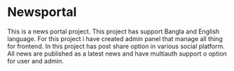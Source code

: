 # Newsportal
This is a news portal project. This project has support Bangla and English language.  For this project i have created admin panel that manage all thing for frontend. In this project has post share option in various social platform. All news are published  as a latest news and have multiauth support o option for user and admin.

